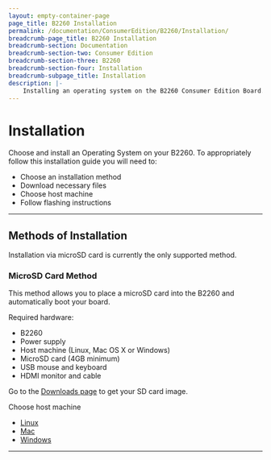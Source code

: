 ```yaml
---
layout: empty-container-page
page_title: B2260 Installation
permalink: /documentation/ConsumerEdition/B2260/Installation/
breadcrumb-page_title: B2260 Installation
breadcrumb-section: Documentation
breadcrumb-section-two: Consumer Edition
breadcrumb-section-three: B2260
breadcrumb-section-four: Installation
breadcrumb-subpage_title: Installation
description: |-
    Installing an operating system on the B2260 Consumer Edition Board.
---
```

# Installation

Choose and install an Operating System on your B2260. To appropriately follow this installation guide you will need to:

- Choose an installation method
- Download necessary files
- Choose host machine
- Follow flashing instructions

***

## Methods of Installation

Installation via microSD card is currently the only supported method.

### MicroSD Card Method

This method allows you to place a microSD card into the B2260 and automatically boot your board.

Required hardware:

- B2260
- Power supply
- Host machine (Linux, Mac OS X or Windows)
- MicroSD card (4GB minimum)
- USB mouse and keyboard
- HDMI monitor and cable

Go to the [Downloads page](../Downloads/) to get your SD card image.

Choose host machine

- [Linux](LinuxSD.md)
- [Mac](MacSD.md)
- [Windows](WindowsSD.md)


***

